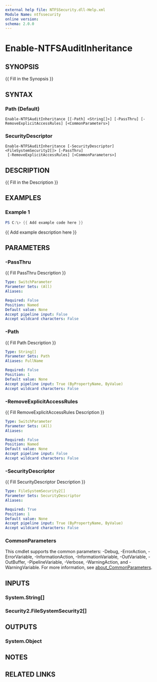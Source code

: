 ```yaml
---
external help file: NTFSSecurity.dll-Help.xml
Module Name: ntfssecurity
online version:
schema: 2.0.0
---
```


# Enable-NTFSAuditInheritance

## SYNOPSIS
{{ Fill in the Synopsis }}

## SYNTAX

### Path (Default)
```
Enable-NTFSAuditInheritance [[-Path] <String[]>] [-PassThru] [-RemoveExplicitAccessRules] [<CommonParameters>]
```

### SecurityDescriptor
```
Enable-NTFSAuditInheritance [-SecurityDescriptor] <FileSystemSecurity2[]> [-PassThru]
 [-RemoveExplicitAccessRules] [<CommonParameters>]
```

## DESCRIPTION
{{ Fill in the Description }}

## EXAMPLES

### Example 1
```powershell
PS C:\> {{ Add example code here }}
```

{{ Add example description here }}

## PARAMETERS

### -PassThru
{{ Fill PassThru Description }}

```yaml
Type: SwitchParameter
Parameter Sets: (All)
Aliases:

Required: False
Position: Named
Default value: None
Accept pipeline input: False
Accept wildcard characters: False
```

### -Path
{{ Fill Path Description }}

```yaml
Type: String[]
Parameter Sets: Path
Aliases: FullName

Required: False
Position: 1
Default value: None
Accept pipeline input: True (ByPropertyName, ByValue)
Accept wildcard characters: False
```

### -RemoveExplicitAccessRules
{{ Fill RemoveExplicitAccessRules Description }}

```yaml
Type: SwitchParameter
Parameter Sets: (All)
Aliases:

Required: False
Position: Named
Default value: None
Accept pipeline input: False
Accept wildcard characters: False
```

### -SecurityDescriptor
{{ Fill SecurityDescriptor Description }}

```yaml
Type: FileSystemSecurity2[]
Parameter Sets: SecurityDescriptor
Aliases:

Required: True
Position: 1
Default value: None
Accept pipeline input: True (ByPropertyName, ByValue)
Accept wildcard characters: False
```

### CommonParameters
This cmdlet supports the common parameters: -Debug, -ErrorAction, -ErrorVariable, -InformationAction, -InformationVariable, -OutVariable, -OutBuffer, -PipelineVariable, -Verbose, -WarningAction, and -WarningVariable. For more information, see [about_CommonParameters](http://go.microsoft.com/fwlink/?LinkID=113216).

## INPUTS

### System.String[]

### Security2.FileSystemSecurity2[]

## OUTPUTS

### System.Object
## NOTES

## RELATED LINKS
